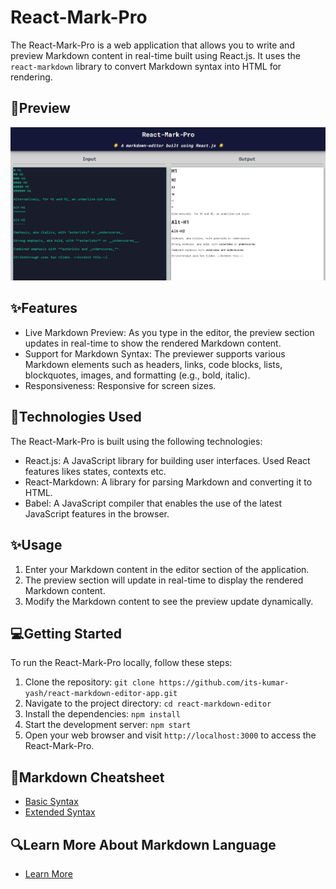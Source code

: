 # React-Mark-Pro

The React-Mark-Pro is a web application that allows you to write and preview Markdown content in real-time built using React.js. It uses the `react-markdown` library to convert Markdown syntax into HTML for rendering.

## 📸Preview

![React-Mark-Pro Website Preview](./src/preview.png)

## ✨Features

- Live Markdown Preview: As you type in the editor, the preview section updates in real-time to show the rendered Markdown content.
- Support for Markdown Syntax: The previewer supports various Markdown elements such as headers, links, code blocks, lists, blockquotes, images, and formatting (e.g., bold, italic).
- Responsiveness: Responsive for screen sizes.

## 🤖Technologies Used

The React-Mark-Pro is built using the following technologies:

- React.js: A JavaScript library for building user interfaces.
  Used React features likes states, contexts etc.
- React-Markdown: A library for parsing Markdown and converting it to HTML.
- Babel: A JavaScript compiler that enables the use of the latest JavaScript features in the browser.

## ✨Usage

1. Enter your Markdown content in the editor section of the application.
2. The preview section will update in real-time to display the rendered Markdown content.
3. Modify the Markdown content to see the preview update dynamically.

## 💻Getting Started

To run the React-Mark-Pro locally, follow these steps:

1. Clone the repository: `git clone https://github.com/its-kumar-yash/react-markdown-editor-app.git`
2. Navigate to the project directory: `cd react-markdown-editor`
3. Install the dependencies: `npm install`
4. Start the development server: `npm start`
5. Open your web browser and visit `http://localhost:3000` to access the React-Mark-Pro.

## 📑Markdown Cheatsheet

- [Basic Syntax](https://www.markdownguide.org/cheat-sheet/#basic-syntax)
- [Extended Syntax](https://www.markdownguide.org/cheat-sheet/#extended-syntax)

## 🔍Learn More About Markdown Language
 - [Learn More](https://www.markdownguide.org/getting-started/)